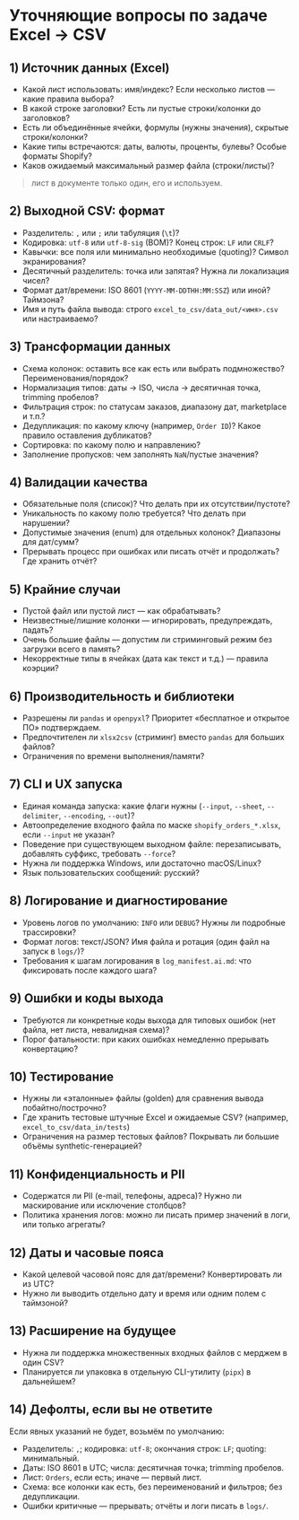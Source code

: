 # Уточняющие вопросы по задаче Excel → CSV

## 1) Источник данных (Excel)
- Какой лист использовать: имя/индекс? Если несколько листов — какие правила выбора?
- В какой строке заголовки? Есть ли пустые строки/колонки до заголовков?
- Есть ли объединённые ячейки, формулы (нужны значения), скрытые строки/колонки?
- Какие типы встречаются: даты, валюты, проценты, булевы? Особые форматы Shopify?
- Каков ожидаемый максимальный размер файла (строки/листы)?

> лист в документе только один, его и используем.

## 2) Выходной CSV: формат
- Разделитель: `,` или `;` или табуляция (`\t`)?
- Кодировка: `utf-8` или `utf-8-sig` (BOM)? Конец строк: `LF` или `CRLF`?
- Кавычки: все поля или минимально необходимые (quoting)? Символ экранирования?
- Десятичный разделитель: точка или запятая? Нужна ли локализация чисел?
- Формат дат/времени: ISO 8601 (`YYYY-MM-DDTHH:MM:SSZ`) или иной? Таймзона?
- Имя и путь файла вывода: строго `excel_to_csv/data_out/<имя>.csv` или настраиваемо?

## 3) Трансформации данных
- Схема колонок: оставить все как есть или выбрать подмножество? Переименования/порядок?
- Нормализация типов: даты → ISO, числа → десятичная точка, trimming пробелов?
- Фильтрация строк: по статусам заказов, диапазону дат, marketplace и т.п.?
- Дедупликация: по какому ключу (например, `Order ID`)? Какое правило оставления дубликатов?
- Сортировка: по какому полю и направлению?
- Заполнение пропусков: чем заполнять `NaN`/пустые значения?

## 4) Валидации качества
- Обязательные поля (список)? Что делать при их отсутствии/пустоте?
- Уникальность по какому полю требуется? Что делать при нарушении?
- Допустимые значения (enum) для отдельных колонок? Диапазоны для дат/сумм?
- Прерывать процесс при ошибках или писать отчёт и продолжать? Где хранить отчёт?

## 5) Крайние случаи
- Пустой файл или пустой лист — как обрабатывать?
- Неизвестные/лишние колонки — игнорировать, предупреждать, падать?
- Очень большие файлы — допустим ли стриминговый режим без загрузки всего в память?
- Некорректные типы в ячейках (дата как текст и т.д.) — правила коэрции?

## 6) Производительность и библиотеки
- Разрешены ли `pandas` и `openpyxl`? Приоритет «бесплатное и открытое ПО» подтверждаем.
- Предпочтителен ли `xlsx2csv` (стриминг) вместо `pandas` для больших файлов?
- Ограничения по времени выполнения/памяти?

## 7) CLI и UX запуска
- Единая команда запуска: какие флаги нужны (`--input`, `--sheet`, `--delimiter`, `--encoding`, `--out`)?
- Автоопределение входного файла по маске `shopify_orders_*.xlsx`, если `--input` не указан?
- Поведение при существующем выходном файле: перезаписывать, добавлять суффикс, требовать `--force`?
- Нужна ли поддержка Windows, или достаточно macOS/Linux?
- Язык пользовательских сообщений: русский?

## 8) Логирование и диагностирование
- Уровень логов по умолчанию: `INFO` или `DEBUG`? Нужны ли подробные трассировки?
- Формат логов: текст/JSON? Имя файла и ротация (один файл на запуск в `logs/`)?
- Требования к шагам логирования в `log_manifest.ai.md`: что фиксировать после каждого шага?

## 9) Ошибки и коды выхода
- Требуются ли конкретные коды выхода для типовых ошибок (нет файла, нет листа, невалидная схема)?
- Порог фатальности: при каких ошибках немедленно прерывать конвертацию?

## 10) Тестирование
- Нужны ли «эталонные» файлы (golden) для сравнения вывода побайтно/построчно?
- Где хранить тестовые штучные Excel и ожидаемые CSV? (например, `excel_to_csv/data_in/tests`)
- Ограничения на размер тестовых файлов? Покрывать ли большие объёмы synthetic-генерацией?

## 11) Конфиденциальность и PII
- Содержатся ли PII (e-mail, телефоны, адреса)? Нужно ли маскирование или исключение столбцов?
- Политика хранения логов: можно ли писать пример значений в логи, или только агрегаты?

## 12) Даты и часовые пояса
- Какой целевой часовой пояс для дат/времени? Конвертировать ли из UTC?
- Нужно ли выводить отдельно дату и время или одним полем с таймзоной?

## 13) Расширение на будущее
- Нужна ли поддержка множественных входных файлов с мерджем в один CSV?
- Планируется ли упаковка в отдельную CLI-утилиту (`pipx`) в дальнейшем?

## 14) Дефолты, если вы не ответите
Если явных указаний не будет, возьмём по умолчанию:
- Разделитель: `,`; кодировка: `utf-8`; окончания строк: `LF`; quoting: минимальный.
- Даты: ISO 8601 в UTC; числа: десятичная точка; trimming пробелов.
- Лист: `Orders`, если есть; иначе — первый лист.
- Схема: все колонки как есть, без переименований и фильтров; без дедупликации.
- Ошибки критичные — прерывать; отчёты и логи писать в `logs/`.

